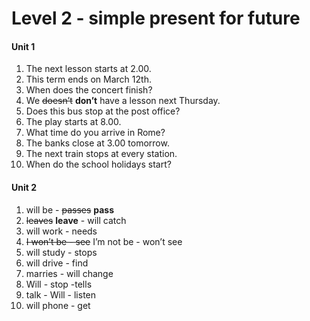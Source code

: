 # Level 2 - simple present for future

#### Unit 1

1. The next lesson starts at 2.00.
2. This term ends on March 12th.
3. When does the concert finish?
4. We ~~doesn’t~~ **don’t** have a lesson next Thursday.
5. Does this bus stop at the post office?
6. The play starts at 8.00.
7. What time do you arrive in Rome?
8. The banks close at 3.00 tomorrow.
9. The next train stops at every station.
10. When do the school holidays start?

#### Unit 2

1. will be - ~~passes~~ **pass**
2. ~~leaves~~  **leave** - will catch
3. will work - needs
4. ~~I won’t be - see~~  I’m not be - won’t see
5. will study - stops
6. will drive - find
7. marries - will change
8. Will - stop -tells
9. talk - Will  - listen
10. will phone  - get

